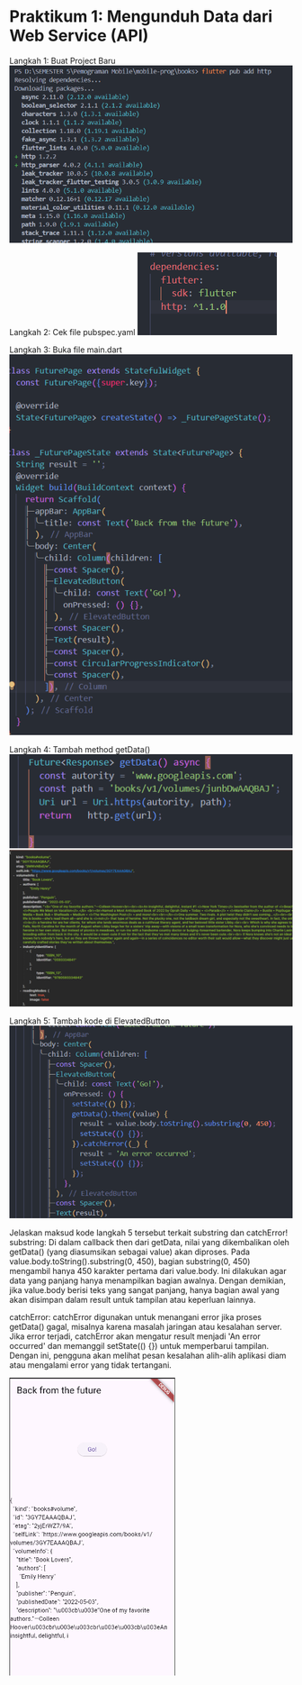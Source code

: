 # Praktikum 1: Mengunduh Data dari Web Service (API)

Langkah 1: Buat Project Baru
![alt text](image.png)

Langkah 2: Cek file pubspec.yaml
![alt text](image-1.png)

Langkah 3: Buka file main.dart
![alt text](image-2.png)

Langkah 4: Tambah method getData()
![alt text](image-3.png)
![alt text](image-4.png)

Langkah 5: Tambah kode di ElevatedButton
![alt text](image-5.png)

Jelaskan maksud kode langkah 5 tersebut terkait substring dan catchError!
substring:
Di dalam callback then dari getData, nilai yang dikembalikan oleh getData() (yang diasumsikan sebagai value) akan diproses. Pada value.body.toString().substring(0, 450), bagian substring(0, 450) mengambil hanya 450 karakter pertama dari value.body. Ini dilakukan agar data yang panjang hanya menampilkan bagian awalnya. Dengan demikian, jika value.body berisi teks yang sangat panjang, hanya bagian awal yang akan disimpan dalam result untuk tampilan atau keperluan lainnya.

catchError:
catchError digunakan untuk menangani error jika proses getData() gagal, misalnya karena masalah jaringan atau kesalahan server. Jika error terjadi, catchError akan mengatur result menjadi 'An error occurred' dan memanggil setState(() {}) untuk memperbarui tampilan. Dengan ini, pengguna akan melihat pesan kesalahan alih-alih aplikasi diam atau mengalami error yang tidak tertangani.

![alt text](image-6.png)


